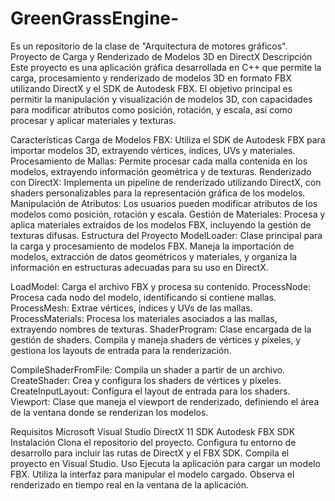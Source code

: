 # GreenGrassEngine-
Es un repositorio de la clase de "Arquitectura de motores gráficos".
Proyecto de Carga y Renderizado de Modelos 3D en DirectX
Descripción
Este proyecto es una aplicación gráfica desarrollada en C++ que permite la carga, procesamiento y renderizado de modelos 3D en formato FBX utilizando DirectX y el SDK de Autodesk FBX. El objetivo principal es permitir la manipulación y visualización de modelos 3D, con capacidades para modificar atributos como posición, rotación, y escala, así como procesar y aplicar materiales y texturas.

Características
Carga de Modelos FBX: Utiliza el SDK de Autodesk FBX para importar modelos 3D, extrayendo vértices, índices, UVs y materiales.
Procesamiento de Mallas: Permite procesar cada malla contenida en los modelos, extrayendo información geométrica y de texturas.
Renderizado con DirectX: Implementa un pipeline de renderizado utilizando DirectX, con shaders personalizables para la representación gráfica de los modelos.
Manipulación de Atributos: Los usuarios pueden modificar atributos de los modelos como posición, rotación y escala.
Gestión de Materiales: Procesa y aplica materiales extraídos de los modelos FBX, incluyendo la gestión de texturas difusas.
Estructura del Proyecto
ModelLoader: Clase principal para la carga y procesamiento de modelos FBX. Maneja la importación de modelos, extracción de datos geométricos y materiales, y organiza la información en estructuras adecuadas para su uso en DirectX.

LoadModel: Carga el archivo FBX y procesa su contenido.
ProcessNode: Procesa cada nodo del modelo, identificando si contiene mallas.
ProcessMesh: Extrae vértices, índices y UVs de las mallas.
ProcessMaterials: Procesa los materiales asociados a las mallas, extrayendo nombres de texturas.
ShaderProgram: Clase encargada de la gestión de shaders. Compila y maneja shaders de vértices y píxeles, y gestiona los layouts de entrada para la renderización.

CompileShaderFromFile: Compila un shader a partir de un archivo.
CreateShader: Crea y configura los shaders de vértices y píxeles.
CreateInputLayout: Configura el layout de entrada para los shaders.
Viewport: Clase que maneja el viewport de renderizado, definiendo el área de la ventana donde se renderizan los modelos.

Requisitos
Microsoft Visual Studio
DirectX 11 SDK
Autodesk FBX SDK
Instalación
Clona el repositorio del proyecto.
Configura tu entorno de desarrollo para incluir las rutas de DirectX y el FBX SDK.
Compila el proyecto en Visual Studio.
Uso
Ejecuta la aplicación para cargar un modelo FBX.
Utiliza la interfaz para manipular el modelo cargado.
Observa el renderizado en tiempo real en la ventana de la aplicación.